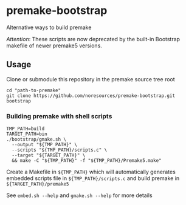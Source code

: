 # premake-bootstrap
Alternative ways to build premake

_Attention_: These scripts are now deprecated by the built-in Bootstrap makefile of newer premake5 versions.

## Usage
Clone or submodule this repository in the premake source tree root
```
cd "path-to-premake"
git clone https://github.com/noresources/premake-bootstrap.git bootstrap
```
### Building premake with shell scripts
```#bash
TMP_PATH=build
TARGET_PATH=bin
./bootstrap/gmake.sh \
  --output "${TMP_PATH}" \
  --scripts "${TMP_PATH}/scripts.c" \
  --target "${TARGET_PATH}" \
  && make -C "${TMP_PATH}" -f "${TMP_PATH}/Premake5.make"
```
Create a Makefile in `${TMP_PATH}` which will automatically generates embedded scripts file in `${TMP_PATH}/scripts.c`
and build premake in `${TARGET_PATH}/premake5`

See `embed.sh --help` and `gmake.sh --help` for more details
